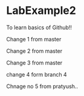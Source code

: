 # LabExample2
To learn basics of Github!!

Change 1 from master

Change 2 from master

Change 3 from master

change 4 form branch 4

Chnage no 5 from pratyush..
